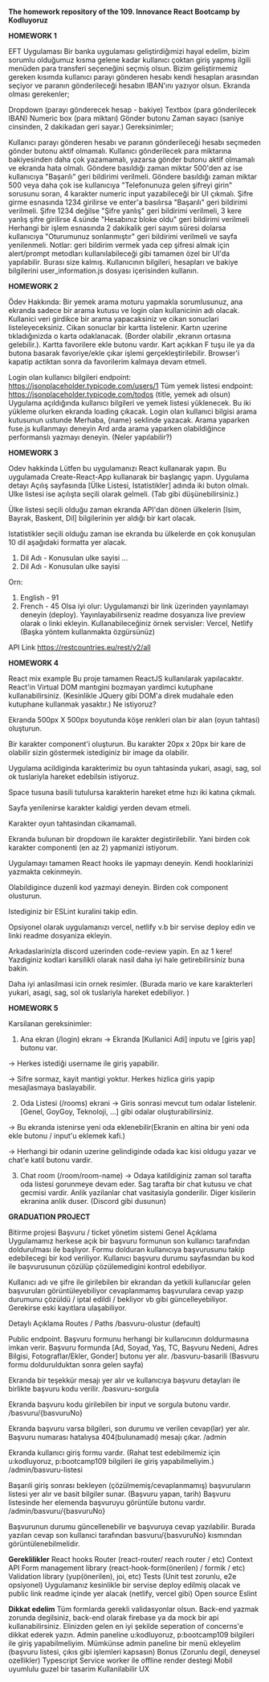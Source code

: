 **The homework repository of the 109. Innovance React Bootcamp by Kodluyoruz**

**HOMEWORK 1**

EFT Uygulaması
Bir banka uygulaması geliştirdiğımizi hayal edelim, bizim sorumlu olduğumuz kısma gelene kadar kullanıcı çoktan giriş yapmış ilgili menüden para transferi seçeneğini seçmiş olsun. Bizim geliştirmemiz gereken kısımda kullanıcı parayı gönderen hesabı kendi hesapları arasından seçiyor ve paranın gönderileceği hesabın IBAN'ını yazıyor olsun. Ekranda olması gerekenler;

Dropdown (parayı gönderecek hesap - bakiye)
Textbox (para gönderilecek IBAN)
Numeric box (para miktarı)
Gönder butonu
Zaman sayacı (saniye cinsinden, 2 dakikadan geri sayar.)
Gereksinimler;

Kullanıcı parayı gönderen hesabı ve paranın gönderileceği hesabı seçmeden gönder butonu aktif olmamalı.
Kullanıcı gönderilecek para miktarına bakiyesinden daha çok yazamamalı, yazarsa gönder butonu aktif olmamalı ve ekranda hata olmalı.
Göndere basıldığı zaman miktar 500'den az ise kullanıcıya "Başarılı" geri bildirimi verilmeli.
Göndere basıldığı zaman miktar 500 veya daha çok ise kullanıcıya "Telefonunuza gelen şifreyi girin" sorusunu soran, 4 karakter numeric input yazabileceği bir UI çıkmalı.
Şifre girme esnasında 1234 girilirse ve enter'a basılırsa "Başarılı" geri bildirimi verilmeli.
Şifre 1234 değilse "Şifre yanlış" geri bildirimi verilmeli, 3 kere yanlış şifre girilirse 4.sünde "Hesabınız bloke oldu" geri bildirimi verilmeli
Herhangi bir işlem esnasında 2 dakikalik geri sayım süresi dolarsa kullanıcıya "Oturumunuz sonlanmıştır" geri bildirimi verilmeli ve sayfa yenilenmeli.
Notlar: geri bildirim vermek yada cep şifresi almak için alert/prompt metodları kullanılabileceği gibi tamamen özel bir UI'da yapılabilir. Burası size kalmış. Kullanıcının bilgileri, hesapları ve bakiye bilgilerini user_information.js dosyası içerisinden kullanın.


**HOMEWORK 2**

Ödev Hakkında:
Bir yemek arama moturu yapmakla sorumlusunuz, ana ekranda sadece bir arama kutusu ve login olan kullanicinin adı olacak. Kullanici veri girdikce bir arama yapacaksiniz ve cikan sonuclari listeleyeceksiniz. Cikan sonuclar bir kartta listelenir. Kartın uzerine tıkladığınizda o karta odaklanacak. (Border olabilir ,ekranın ortasına gelebilir.). Kartta favorilere ekle butonu vardır. Kart açıkkan F tuşu ile ya da butona basarak favoriye/ekle çıkar işlemi gerçekleştirilebilir. Browser'i kapatip actiktan sonra da favorilerim kalmaya devam etmeli.

Login olan kullanıcı bilgileri endpoint: https://jsonplaceholder.typicode.com/users/1
Tüm yemek listesi endpoint: https://jsonplaceholder.typicode.com/todos (title, yemek adı olsun)
Uygulama açıldığında kullanıcı bilgileri ve yemek listesi yüklenecek. Bu iki yükleme olurken ekranda loading çıkacak.
Login olan kullanıci bilgisi arama kutusunun ustunde Merhaba, {name} seklinde yazacak.
Arama yaparken fuse.js kullanmayı deneyin
Ard arda arama yaparken olabildiğince performanslı yazmayı deneyin. (Neler yapılabilir?)


**HOMEWORK 3**


Odev hakkinda
Lütfen bu uygulamanızı React kullanarak yapın.
Bu uygulamada Create-React-App kullanarak bir başlangıç yapın.
Uygulama detayı
Açılış sayfasında [Ülke Listesi, Istatistikler] adında iki buton olmalı. Ulke listesi ise açılışta seçili olarak gelmeli. (Tab gibi düşünebilirsiniz.)

Ülke listesi seçili olduğu zaman ekranda API'dan dönen ülkelerin [Isim, Bayrak, Baskent, Dil] bilgilerinin yer aldığı bir kart olacak.

Istatistikler seçili olduğu zaman ise ekranda bu ülkelerde en çok konuşulan 10 dil aşağıdaki formatta yer alacak.

1) Dil Adı - Konusulan ulke sayisi
...
10) Dil Adı - Konusulan ulke sayisi


Orn:
1) English - 91
2) French  - 45
Olsa iyi olur: Uygulamanızi bir link üzerinden yayınlamayı deneyin (deploy). Yayınlayabilirseniz readme dosyanıza live preview olarak o linki ekleyin. Kullanabileceğiniz örnek servisler: Vercel, Netlify (Başka yöntem kullanmakta özgürsünüz)

API Link
https://restcountries.eu/rest/v2/all


**HOMEWORK 4**

React mix example
Bu proje tamamen ReactJS kullanılarak yapılacaktır.
React'in Virtual DOM mantıgini bozmayan yardimci kutuphane kullanabilirsiniz. (Kesinlikle JQuery gibi DOM'a direk mudahale eden kutuphane kullanmak yasaktır.)
Ne istiyoruz?

Ekranda 500px X 500px boyutunda köşe renkleri olan bir alan (oyun tahtasi) oluşturun.

Bir karakter component'i oluşturun. Bu karakter 20px x 20px bir kare de olabilir sizin göstermek istediginiz bir image da olabilir.

Uygulama acildiginda karakterimiz bu oyun tahtasinda yukari, asagi, sag, sol ok tuslariyla hareket edebilsin istiyoruz.

Space tusuna basili tutulursa karakterin hareket etme hızı iki katına çıkmalı.

Sayfa yenilenirse karakter kaldigi yerden devam etmeli.

Karakter oyun tahtasindan cikamamali.

Ekranda bulunan bir dropdown ile karakter degistirilebilir. Yani birden cok karakter componenti (en az 2) yapmanizi istiyorum.

Uygulamayı tamamen React hooks ile yapmayı deneyin. Kendi hooklarinizi yazmakta cekinmeyin.

Olabildigince duzenli kod yazmayi deneyin. Birden cok component olusturun.

Istediginiz bir ESLint kuralini takip edin.

Opsiyonel olarak uygulamanızı vercel, netlify v.b bir servise deploy edin ve linki readme dosyaniza ekleyin.

Arkadaslarinizla discord uzerinden code-review yapin. En az 1 kere! Yazdiginiz kodlari karsilikli olarak nasil daha iyi hale getirebilirsiniz buna bakin.

Daha iyi anlasilmasi icin ornek resimler. (Burada mario ve kare karakterleri yukari, asagi, sag, sol ok tuslariyla hareket edebiliyor. )


**HOMEWORK 5**

Karsilanan gereksinimler:
1. Ana ekran (/login) ekranı
 -> Ekranda [Kullanici Adi] inputu ve [giris yap] butonu var.

 -> Herkes istediği username ile giriş yapabilir.

 -> Sifre sormaz, kayit mantigi yoktur. Herkes hizlica giris yapip mesajlasmaya baslayabilir.

2. Oda Listesi (/rooms) ekrani
 -> Giris sonrasi mevcut tum odalar listelenir. [Genel, GoyGoy, Teknoloji, ...] gibi odalar oluşturabilirsiniz.

 -> Bu ekranda istenirse yeni oda eklenebilir(Ekranin en altina bir yeni oda ekle butonu / input'u eklemek kafi.)

 -> Herhangi bir odanin uzerine gelindiginde odada kac kisi oldugu yazar ve chat'e katil butonu vardir.

3. Chat room (/room/room-name)
 -> Odaya katildiginiz zaman sol tarafta oda listesi gorunmeye devam eder. Sag tarafta bir chat kutusu ve chat gecmisi vardir. Anlik yazilanlar chat vasitasiyla gonderilir. Diger kisilerin ekranina anlik duser. (Discord gibi dusunun)
 
 
 
**GRADUATION PROJECT**

Bitirme projesi
Başvuru / ticket yönetim sistemi
Genel Açıklama
Uygulamamız herkese açık bir başvuru formunun son kullanıcı tarafından doldurulması ile başlıyor. Formu dolduran kullanıcıya başvurusunu takip edebilecegi bir kod veriliyor. Kullanıcı başvuru durumu sayfasından bu kod ile başvurusunun çözülüp çözülemedigini kontrol edebiliyor.

Kullanıcı adı ve şifre ile girilebilen bir ekrandan da yetkili kullanıcılar gelen başvuruları görüntüleyebiliyor cevaplanmamış başvurulara cevap yazıp durumunu çözüldü / iptal edildi / bekliyor vb gibi güncelleyebiliyor. Gerekirse eski kayıtlara ulaşabiliyor.

Detaylı Açıklama
Routes / Paths
/basvuru-olustur (default)

Public endpoint.
Başvuru formunu herhangi bir kullanıcının doldurmasına imkan verir.
Başvuru formunda [Ad, Soyad, Yaş, TC, Başvuru Nedeni, Adres Bilgisi, Fotograflar/Ekler, Gonder] butonu yer alır.
/basvuru-basarili (Basvuru formu doldurulduktan sonra gelen sayfa)

Ekranda bir teşekkür mesajı yer alır ve kullanıcıya başvuru detayları ile birlikte başvuru kodu verilir.
/basvuru-sorgula

Ekranda başvuru kodu girilebilen bir input ve sorgula butonu vardır.
/basvuru/{basvuruNo}

Ekranda başvuru varsa bilgileri, son durumu ve verilen cevap(lar) yer alır.
Başvuru numarası hatalıysa 404(bulunamadı) mesajı çıkar.
/admin

Ekranda kullanıcı giriş formu vardır. (Rahat test edebilmemiz için u:kodluyoruz, p:bootcamp109 bilgileri ile giriş yapabilmeliyim.)
/admin/basvuru-listesi

Başarıli giriş sonrası bekleyen (çözülmemiş/cevaplanmamış) başvuruların listesi yer alır ve basit bilgiler sunar. (Başvuru yapan, tarih)
Başvuru listesinde her elemenda başvuruyu görüntüle butonu vardır.
/admin/basvuru/{basvuruNo}

Başvurunun durumu güncellenebilir ve başvuruya cevap yazılabilir.
Burada yazılan cevap son kullanıci tarafından basvuru/{basvuruNo} kısmından görüntülenebilmelidir.

**Gereklilikler**
React hooks
Router (react-router/ reach router / etc)
Context API
Form management library (react-hook-form(önerilen) / formik / etc)
Validation library (yup(önerilen), joi, etc)
Tests (Unit test zorunlu, e2e opsiyonel)
Uygulamanız kesinlikle bir servise deploy edilmiş olacak ve public link readme içinde yer alacak (netlify, vercel gibi)
Open source
Eslint

**Dikkat edelim**
Tüm formlarda gerekli validasyonlar olsun.
Back-end yazmak zorunda degilsiniz, back-end olarak firebase ya da mock bir api kullanabilirsiniz.
Elinizden gelen en iyi şekilde seperation of concerns'e dikkat ederek yazın.
Admin paneline u:kodluyoruz, p:bootcamp109 bilgileri ile giriş yapabilmeliyim.
Mümkünse admin paneline bir menü ekleyelim (başvuru listesi, çıkıs gibi işlemleri kapsasın)
Bonus (Zorunlu degil, deneysel ozellikler)
Typescript
Service worker ile offline render destegi
Mobil uyumlulu guzel bir tasarim
Kullanilabilir UX
